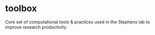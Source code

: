 # toolbox
Core set of computational tools &amp; practices used in the Stephens lab to improve research productivity.

